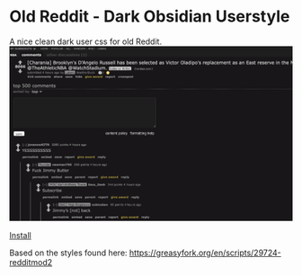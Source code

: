 # Old Reddit - Dark Obsidian Userstyle

A nice clean dark user css for old Reddit.
![Old reddit - Dark Obsidian Userstyle](old-reddit-dark-obsidian-userstyle.png)

[Install](https://raw.githubusercontent.com/y4rr/old-reddit-dark-obsidian-userstyle/master/old-reddit-dark-obsidian.user.css)

Based on the styles found here: https://greasyfork.org/en/scripts/29724-redditmod2
